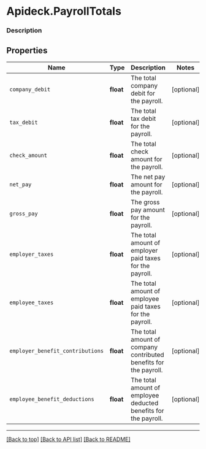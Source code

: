 # Apideck.PayrollTotals

### Description

## Properties
Name | Type | Description | Notes
------------ | ------------- | ------------- | -------------
`company_debit` | **float** | The total company debit for the payroll. | [optional] 
`tax_debit` | **float** | The total tax debit for the payroll. | [optional] 
`check_amount` | **float** | The total check amount for the payroll. | [optional] 
`net_pay` | **float** | The net pay amount for the payroll. | [optional] 
`gross_pay` | **float** | The gross pay amount for the payroll. | [optional] 
`employer_taxes` | **float** | The total amount of employer paid taxes for the payroll. | [optional] 
`employee_taxes` | **float** | The total amount of employee paid taxes for the payroll. | [optional] 
`employer_benefit_contributions` | **float** | The total amount of company contributed benefits for the payroll. | [optional] 
`employee_benefit_deductions` | **float** | The total amount of employee deducted benefits for the payroll. | [optional] 





---

[[Back to top]](#) [[Back to API list]](../../../../README.md#documentation-for-api-endpoints) [[Back to README]](../../../../README.md)


